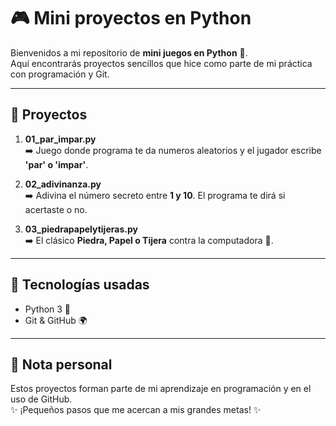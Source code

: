 # 🎮 Mini proyectos en Python  

Bienvenidos a mi repositorio de **mini juegos en Python** 🐍.  
Aquí encontrarás proyectos sencillos que hice como parte de mi práctica con programación y Git.  

---

## 📂 Proyectos

1. **01_par_impar.py**  
   ➡️ Juego donde programa te da numeros aleatorios y el jugador escribe **'par' o 'impar'**.  

2. **02_adivinanza.py**  
   ➡️ Adivina el número secreto entre **1 y 10**. El programa te dirá si acertaste o no.  

3. **03_piedrapapelytijeras.py**  
   ➡️ El clásico **Piedra, Papel o Tijera** contra la computadora 🤖.  

---

## 🚀 Tecnologías usadas
- Python 3 🐍  
- Git & GitHub 🌍  

---

## 🌸 Nota personal  
Estos proyectos forman parte de mi aprendizaje en programación y en el uso de GitHub.  
✨ ¡Pequeños pasos que me acercan a mis grandes metas! ✨
